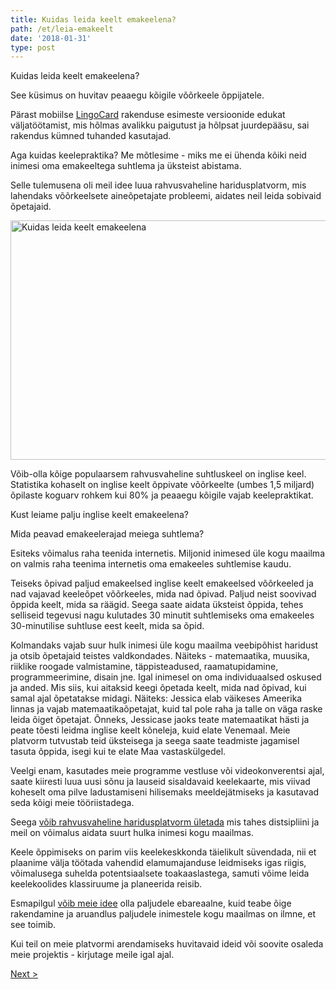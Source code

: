 ```yaml
---
title: Kuidas leida keelt emakeelena?
path: /et/leia-emakeelt
date: '2018-01-31'
type: post
---
```


Kuidas leida keelt emakeelena?

See küsimus on huvitav peaaegu kõigile võõrkeele õppijatele.

Pärast mobiilse <a href="https://lingocard.com">LingoCard</a> rakenduse esimeste versioonide edukat väljatöötamist, mis hõlmas avalikku paigutust ja hõlpsat juurdepääsu, sai rakendus kümned tuhanded kasutajad.

Aga kuidas keelepraktika? Me mõtlesime - miks me ei ühenda kõiki neid inimesi oma emakeeltega suhtlema ja üksteist abistama.

Selle tulemusena oli meil idee luua rahvusvaheline haridusplatvorm, mis lahendaks võõrkeelsete aineõpetajate probleemi, aidates neil leida sobivaid õpetajaid.

<img class="aligncenter wp-image-78 size-full" src="../images/platform/social-network.jpg" alt="Kuidas leida keelt emakeelena" width="628" height="383" />

Võib-olla kõige populaarsem rahvusvaheline suhtluskeel on inglise keel. Statistika kohaselt on inglise keelt õppivate võõrkeelte (umbes 1,5 miljard) õpilaste koguarv rohkem kui 80% ja peaaegu kõigile vajab keelepraktikat.

Kust leiame palju inglise keelt emakeelena?

Mida peavad emakeelerajad meiega suhtlema?

Esiteks võimalus raha teenida internetis. Miljonid inimesed üle kogu maailma on valmis raha teenima internetis oma emakeeles suhtlemise kaudu.

Teiseks õpivad paljud emakeelsed inglise keelt emakeelsed võõrkeeled ja nad vajavad keeleõpet võõrkeeles, mida nad õpivad. Paljud neist soovivad õppida keelt, mida sa räägid. Seega saate aidata üksteist õppida, tehes selliseid tegevusi nagu kulutades 30 minutit suhtlemiseks oma emakeeles 30-minutilise suhtluse eest keelt, mida sa õpid.

Kolmandaks vajab suur hulk inimesi üle kogu maailma veebipõhist haridust ja otsib õpetajaid teistes valdkondades. Näiteks - matemaatika, muusika, riiklike roogade valmistamine, täppisteadused, raamatupidamine, programmeerimine, disain jne. Igal inimesel on oma individuaalsed oskused ja anded. Mis siis, kui aitaksid keegi õpetada keelt, mida nad õpivad, kui samal ajal õpetatakse midagi. Näiteks: Jessica elab väikeses Ameerika linnas ja vajab matemaatikaõpetajat, kuid tal pole raha ja talle on väga raske leida õiget õpetajat. Õnneks, Jessicase jaoks teate matemaatikat hästi ja peate tõesti leidma inglise keelt kõneleja, kuid elate Venemaal. Meie platvorm tutvustab teid üksteisega ja seega saate teadmiste jagamisel tasuta õppida, isegi kui te elate Maa vastaskülgedel.

Veelgi enam, kasutades meie programme vestluse või videokonverentsi ajal, saate kiiresti luua uusi sõnu ja lauseid sisaldavaid keelekaarte, mis viivad koheselt oma pilve ladustamiseni hilisemaks meeldejätmiseks ja kasutavad seda kõigi meie tööriistadega.

Seega <a href="https://lingocard.com">võib rahvusvaheline haridusplatvorm ületada</a> mis tahes distsipliini ja meil on võimalus aidata suurt hulka inimesi kogu maailmas.

Keele õppimiseks on parim viis keelekeskkonda täielikult süvendada, nii et plaanime välja töötada vahendid elamumajanduse leidmiseks igas riigis, võimalusega suhelda potentsiaalsete toakaaslastega, samuti võime leida keelekoolides klassiruume ja planeerida reisib.

Esmapilgul <a href="/et/?lang=et">võib meie idee</a> olla paljudele ebareaalne, kuid teabe õige rakendamine ja aruandlus paljudele inimestele kogu maailmas on ilmne, et see toimib.

Kui teil on meie platvormi arendamiseks huvitavaid ideid või soovite osaleda meie projektis - kirjutage meile igal ajal.

<a href="/et/kuidas-kiiresti-oppida-inglise-keeles">Next ></a>